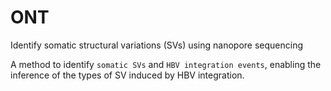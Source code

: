 # ONT
Identify somatic structural variations (SVs) using nanopore sequencing

A method to identify `somatic SVs` and `HBV integration events`, enabling the inference of the types of SV induced by HBV integration. 
